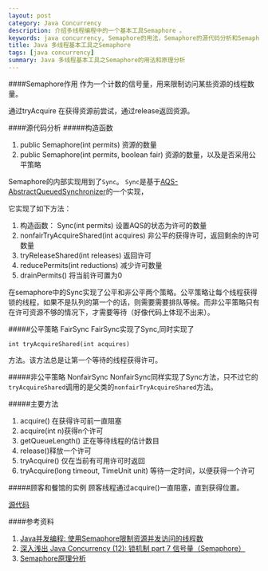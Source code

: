 ```yaml
---
layout: post
category: Java Concurrency
description: 介绍多线程编程中的一个基本工具Semaphore 。
keywords: java concurrency, Semaphore的用法，Semaphore的源代码分析和Semaphore的主要方法以及原理分析
title: Java 多线程基本工具之Semaphore
tags: [java concurrency]
summary: Java 多线程基本工具之Semaphore的用法和原理分析
---
```


####Semaphore作用
作为一个计数的信号量，用来限制访问某些资源的线程数量。

通过tryAcquire 在获得资源前尝试，通过release返回资源。


####源代码分析
#####构造函数
1.	public Semaphore(int permits) 资源的数量
2.	public Semaphore(int permits, boolean fair) 资源的数量，以及是否采用公平策略

Semaphore的内部实现用到了`Sync`。
`Sync`是基于[AQS-AbstractQueuedSynchronizer](http://www.hiyangqi.com/java%20concurrency/java-concurrency-AQS.html)的一个实现，

它实现了如下方法：

1.	构造函数： Sync(int permits) 设置AQS的状态为许可的数量
2.	nonfairTryAcquireShared(int acquires) 非公平的获得许可，返回剩余的许可数量
3.	tryReleaseShared(int releases) 返回许可
4.	reducePermits(int reductions) 减少许可数量
5.	drainPermits() 将当前许可置为0

在semaphore中的Sync实现了公平和非公平两个策略。公平策略让每个线程获得锁的线程，如果不是队列的第一个的话，则需要需要排队等候。而非公平策略只有在许可资源不够的情况下，才需要等待（好像代码上体现不出来）。

#####公平策略 FairSync
FairSync实现了Sync,同时实现了
	
	int tryAcquireShared(int acquires)

方法。该方法总是让第一个等待的线程获得许可。

#####非公平策略 NonfairSync
NonfairSync同样实现了Sync方法，只不过它的`tryAcquireShared`调用的是父类的`nonfairTryAcquireShared`方法。



#####主要方法

1.	acquire() 在获得许可前一直阻塞
2.	acquire(int n)获得n个许可
2.	getQueueLength() 正在等待线程的估计数目
3.	release()释放一个许可
4.	tryAcquire() 仅在当前有可用许可时返回
5.	tryAcquire(long timeout, TimeUnit unit) 等待一定时间，以便获得一个许可

#####顾客和餐馆的实例
顾客线程通过acquire()一直阻塞，直到获得位置。

[源代码](https://github.com/llohellohe/cp/blob/master/src/yangqi/jcp/semaphore/RestaturantTest.java)



####参考资料
1. [Java并发编程: 使用Semaphore限制资源并发访问的线程数](http://mouselearnjava.iteye.com/blog/1921468)
2. [深入浅出 Java Concurrency (12): 锁机制 part 7 信号量（Semaphore）](http://www.blogjava.net/xylz/archive/2010/07/13/326021.html)
3. [Semaphore原理分析](http://yhjhappy234.blog.163.com/blog/static/3163283220135158415331/)




